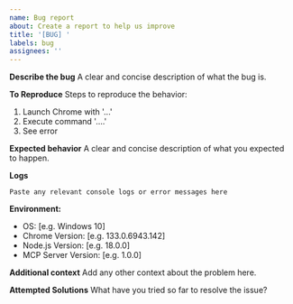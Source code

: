 ```yaml
---
name: Bug report
about: Create a report to help us improve
title: '[BUG] '
labels: bug
assignees: ''
---
```


**Describe the bug**
A clear and concise description of what the bug is.

**To Reproduce**
Steps to reproduce the behavior:
1. Launch Chrome with '...'
2. Execute command '....'
3. See error

**Expected behavior**
A clear and concise description of what you expected to happen.

**Logs**
```
Paste any relevant console logs or error messages here
```

**Environment:**
 - OS: [e.g. Windows 10]
 - Chrome Version: [e.g. 133.0.6943.142]
 - Node.js Version: [e.g. 18.0.0]
 - MCP Server Version: [e.g. 1.0.0]

**Additional context**
Add any other context about the problem here.

**Attempted Solutions**
What have you tried so far to resolve the issue?